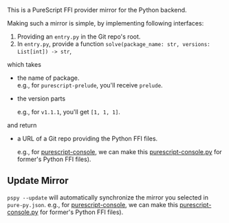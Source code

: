 This is a PureScript FFI provider mirror for the Python backend.

Making such a mirror is simple, by implementing following interfaces:
1. Providing an `entry.py` in the Git repo's root.
2. In `entry.py`, provide a function `solve(package_name: str, versions: List[int]) -> str`,

which takes

- the name of package.  
  e.g., for `purescript-prelude`, you'll receive `prelude`.

- the version parts
  
  e.g., for `v1.1.1`, you'll get `[1, 1, 1]`.

and return

- a URL of a Git repo providing the Python FFI files.

  e.g., for [purescript-console](https://github.com/purescript/purescript-console), we can make this [purescript-console.py](`https://github.com/purescript-python/purescript-console.py`) for former's Python FFI files).


## Update Mirror

`pspy --update` will automatically synchronize the mirror you selected in `pure-py.json`.
  e.g., for [purescript-console](https://github.com/purescript/purescript-console), we can make this [purescript-console.py](https://github.com/purescript-python/purescript-console.py) for former's Python FFI files).
